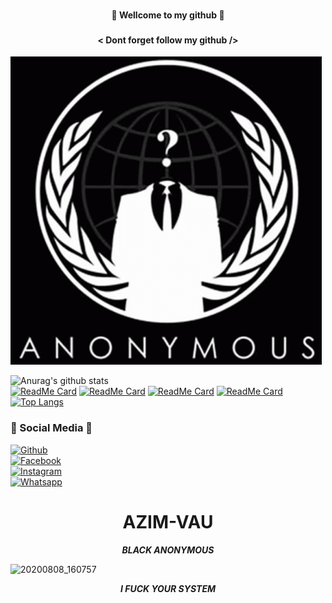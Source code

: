 ### <h4 align="center">🔰 Wellcome to my github 🔰</h4>
### <h4 align="center">< Dont forget follow my github /></h4>


![20200808_160757](https://raw.githubusercontent.com/Azim-vau/Azim-vau/main/tenor.gif)

![Anurag's github stats](https://github-readme-stats.vercel.app/api?username=Azim-vau&show_icons=true&theme=radical)<br>
[![ReadMe Card](https://github-readme-stats.vercel.app/api/pin/?username=Azim-vau&repo=pro-cracker&show_icons=true&theme=radical)](https://github.com/Azim-vau/pro-cracker)
[![ReadMe Card](https://github-readme-stats.vercel.app/api/pin/?username=Azim-vau&repo=NBF&show_icons=true&theme=radical)](https://github.com/Azim-vau/NBF)
[![ReadMe Card](https://github-readme-stats.vercel.app/api/pin/?username=Azim-vau&repo=hack&show_icons=true&theme=radical)](https://github.com/Azim-vau/hack)
[![ReadMe Card](https://github-readme-stats.vercel.app/api/pin/?username=Azim-vau&repo=error&show_icons=true&theme=radical)](https://github.com/Azim-vau/error)
[![Top Langs](https://github-readme-stats.vercel.app/api/top-langs/?username=Azim-vau&langs_count=8&show_icons=true&theme=radical)](https://github.com/Azim-vau)
### 📱 Social Media 📱



[![Github](https://img.shields.io/badge/Github-AZIM--MAHMUD-dimgray?style=flat-square&logo=github)](https://github.com/Azim-vau)<br> [![Facebook](https://img.shields.io/badge/Facebook-MAHMUD--AZIM-blue?style=flat-square&logo=facebook)](https://www.facebook.com/azimmahmudofficial)<br> [![Instagram](https://img.shields.io/badge/Instagram-AZIM--MAHMUD-hotpink?style=flat-square&logo=instagram)](https://Instagram.com/azimmahmud143)<br> [![Whatsapp](https://img.shields.io/badge/Whatsapp-AZIM--MAHMUD-deepgreen?style=flat-square&logo=whatsapp)](https://chat.whatsapp.com/DA8asUGMmRG42yKXrCsVb7)



<h1 align="center"> AZIM-VAU </h1>
<p align="center">
     <i> <b> BLACK ANONYMOUS </b> </i>
</p>


![20200808_160757](https://giffiles.alphacoders.com/120/120248.gif)


<p align="center">
<i> <b> I FUCK YOUR SYSTEM  </b> </i>
</p>
